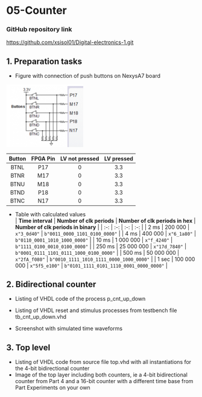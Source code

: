 # 05-Counter

### GitHub repository link
https://github.com/xsisol01/Digital-electronics-1.git

## 1. Preparation tasks
* Figure with connection of push buttons on NexysA7 board

![ButtonsPIns](Images/btns.PNG)

| Button |  FPGA Pin | LV not pressed  | LV pressed | 
| :-: | :-: | :-: | :-: |
| BTNL | P17 | 0 | 3.3 | 
| BTNR | M17 | 0 | 3.3 | 
| BTNU | M18 | 0 | 3.3 | 
| BTND | P18 | 0 | 3.3 | 
| BTNC | N17 | 0 | 3.3 | 

* Table with calculated values   
   | **Time interval** | **Number of clk periods** | **Number of clk periods in hex** | **Number of clk periods in binary** |
   | :-: | :-: | :-: | :-: |
   | 2&nbsp;ms | 200 000 | `x"3_0d40"` | `b"0011_0000_1101_0100_0000"` |
   | 4&nbsp;ms | 400 000 | `x"6_1a80"` | `b"0110_0001_1010_1000_0000"` |
   | 10&nbsp;ms | 1 000 000 | `x"f_4240"` | `b"1111_0100_0010_0100_0000"` |
   | 250&nbsp;ms | 25 000 000 | `x"17d_7840"` | `b"0001_0111_1101_0111_1000_0100_0000"` |
   | 500&nbsp;ms | 50 000 000 | `x"2fA_f080"` | `b"0010_1111_1010_1111_0000_1000_0000"` |
   | 1&nbsp;sec | 100 000 000 | `x"5f5_e100"` | `b"0101_1111_0101_1110_0001_0000_0000"` |

## 2. Bidirectional counter
* Listing of VHDL code of the process p_cnt_up_down 
* Listing of VHDL reset and stimulus processes from testbench file tb_cnt_up_down.vhd


* Screenshot with simulated time waveforms  

## 3. Top level

* Listing of VHDL code from source file top.vhd with all instantiations for the 4-bit   bidirectional counter
* Image of the top layer including both counters, ie a 4-bit bidirectional counter from Part 4 and a 16-bit counter with a different time base from Part Experiments on your own
